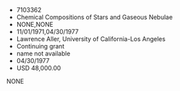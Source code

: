 * 7103362
* Chemical Compositions of Stars and Gaseous Nebulae
* NONE,NONE
* 11/01/1971,04/30/1977
* Lawrence Aller, University of California-Los Angeles
* Continuing grant
*   name not available
* 04/30/1977
* USD 48,000.00

NONE